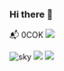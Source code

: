 ### Hi there 👋
:mailbox_with_mail: 0COK 
<a href="mailto:0COK.wlsgus1208@gmail.com">
   <img src="https://img.shields.io/badge/Gmail-d14836?style=flat-square&logo=Gmail&logoColor=white&link=0COK.wlsgus1208@gmail.com"/>
</a>


![sky](https://github.com/0COK/0COK/assets/157683507/3d8bf82c-69ce-4a4f-b058-16b3744053d0)
<img src="https://capsule-render.vercel.app/api?type=egg&color=99CCFF&height=150&section=footer&text=Hi%20good%20day&fontSize=30" />
<img src="https://capsule-render.vercel.app/api?type=wave&color=auto&height=300&section=header&text=0COK%20COKE&fontSize=90" />

